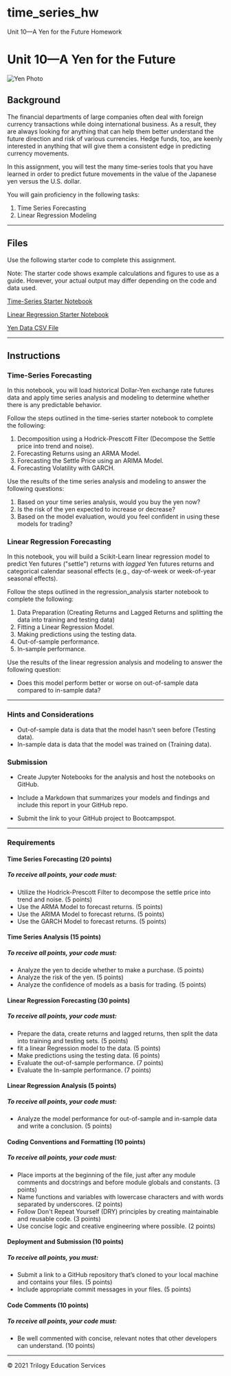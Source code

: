 # time_series_hw
Unit 10—A Yen for the Future Homework

# Unit 10—A Yen for the Future

![Yen Photo](Images/unit-10-readme-photo.png)

## Background

The financial departments of large companies often deal with foreign currency transactions while doing international business. As a result, they are always looking for anything that can help them better understand the future direction and risk of various currencies. Hedge funds, too, are keenly interested in anything that will give them a consistent edge in predicting currency movements.

In this assignment, you will test the many time-series tools that you have learned in order to predict future movements in the value of the Japanese yen versus the U.S. dollar.

You will gain proficiency in the following tasks:

1. Time Series Forecasting
2. Linear Regression Modeling


- - -

## Files

Use the following starter code to complete this assignment. 

Note: The starter code shows example calculations and figures to use as a guide. However, your actual output may differ depending on the code and data used.

[Time-Series Starter Notebook](Starter_Code/time_series_analysis.ipynb)

[Linear Regression Starter Notebook](Starter_Code/regression_analysis.ipynb)

[Yen Data CSV File](Starter_Code/yen.csv)

- - -

## Instructions

### Time-Series Forecasting

In this notebook, you will load historical Dollar-Yen exchange rate futures data and apply time series analysis and modeling to determine whether there is any predictable behavior.

Follow the steps outlined in the time-series starter notebook to complete the following:

1. Decomposition using a Hodrick-Prescott Filter (Decompose the Settle price into trend and noise).
2. Forecasting Returns using an ARMA Model.
3. Forecasting the Settle Price using an ARIMA Model.
4. Forecasting Volatility with GARCH.

Use the results of the time series analysis and modeling to answer the following questions:

1. Based on your time series analysis, would you buy the yen now?
2. Is the risk of the yen expected to increase or decrease?
3. Based on the model evaluation, would you feel confident in using these models for trading?


### Linear Regression Forecasting

In this notebook, you will build a Scikit-Learn linear regression model to predict Yen futures ("settle") returns with *lagged* Yen futures returns and categorical calendar seasonal effects (e.g., day-of-week or week-of-year seasonal effects).

Follow the steps outlined in the regression_analysis starter notebook to complete the following:

1. Data Preparation (Creating Returns and Lagged Returns and splitting the data into training and testing data)
2. Fitting a Linear Regression Model.
3. Making predictions using the testing data.
4. Out-of-sample performance.
5. In-sample performance.

Use the results of the linear regression analysis and modeling to answer the following question:

* Does this model perform better or worse on out-of-sample data compared to in-sample data?

- - -

### Hints and Considerations

* Out-of-sample data is data that the model hasn't seen before (Testing data).
* In-sample data is data that the model was trained on (Training data).


### Submission

* Create Jupyter Notebooks for the analysis and host the notebooks on GitHub.

* Include a Markdown that summarizes your models and findings and include this report in your GitHub repo.

* Submit the link to your GitHub project to Bootcampspot.

- - -

### Requirements

#### Time Series Forecasting  (20 points)

##### To receive all points, your code must:

* Utilize the Hodrick-Prescott Filter to decompose the settle price into trend and noise. (5 points)
* Use the ARMA Model to forecast returns. (5 points)
* Use the ARIMA Model to forecast returns. (5 points)
* Use the GARCH Model to forecast returns. (5 points)
#### Time Series Analysis  (15 points)

##### To receive all points, your code must:

* Analyze the yen to decide whether to make a purchase. (5 points)
* Analyze the risk of the yen. (5 points)
* Analyze the confidence of models as a basis for trading. (5 points)

#### Linear Regression Forecasting  (30 points)

##### To receive all points, your code must:

* Prepare the data, create returns and lagged returns, then split the data into training and testing sets. (5 points)
* fit a linear Regression model to the data. (5 points)
* Make predictions using the testing data. (6 points)
* Evaluate the out-of-sample performance. (7 points)
* Evaluate the In-sample performance. (7 points)

#### Linear Regression Analysis  (5 points)

##### To receive all points, your code must:

* Analyze the model performance for out-of-sample and in-sample data and write a conclusion. (5 points)

#### Coding Conventions and Formatting (10 points)

##### To receive all points, your code must:

* Place imports at the beginning of the file, just after any module comments and docstrings and before module globals and constants. (3 points)
* Name functions and variables with lowercase characters and with words separated by underscores. (2 points)
* Follow Don't Repeat Yourself (DRY) principles by creating maintainable and reusable code. (3 points)
* Use concise logic and creative engineering where possible. (2 points)

#### Deployment and Submission (10 points)

##### To receive all points, you must:

* Submit a link to a GitHub repository that’s cloned to your local machine and contains your files. (5 points)
* Include appropriate commit messages in your files. (5 points)

#### Code Comments (10 points)

##### To receive all points, your code must:

* Be well commented with concise, relevant notes that other developers can understand. (10 points)


---

© 2021 Trilogy Education Services
